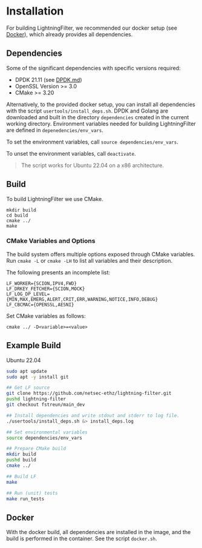 # Installation

For building LightningFilter, we recommended our docker setup (see [Docker](#Docker)), which already provides all dependencies.

## Dependencies

Some of the significant dependencies with specific versions required:
- DPDK 21.11 (see [DPDK.md](DPDK.md))
- OpenSSL Version >= 3.0
- CMake >= 3.20

Alternatively, to the provided docker setup, you can install all dependencies with the script `usertools/install_deps.sh`.
DPDK and Golang are downloaded and built in the directory `dependencies` created in the current working directory.
Environment variables needed for building LightningFilter are defined in `depenedencies/env_vars`.

To set the environment variables, call `source dependencies/env_vars`.

To unset the environment variables, call `deactivate`.

> The script works for Ubuntu 22.04 on a x86 architecture.

## Build

To build LightningFilter we use CMake.

```
mkdir build
cd build
cmake ../
make
```

### CMake Variables and Options

The build system offers multiple options exposed through CMake variables.
Run `cmake -L` or `cmake -LH` to list all variables and their description.

The following presents an incomplete list:

```
LF_WORKER={SCION,IPV4,FWD}
LF_DRKEY_FETCHER={SCION,MOCK}
LF_LOG_DP_LEVEL={MIN,MAX,EMERG,ALERT,CRIT,ERR,WARNING,NOTICE,INFO,DEBUG}
LF_CBCMAC={OPENSSL,AESNI}
```

Set CMake variables as follows:

```
cmake ../ -D<variable>=<value>
```

## Example Build

Ubuntu 22.04

``` bash
sudo apt update
sudo apt -y install git

## Get LF source
git clone https://github.com/netsec-ethz/lightning-filter.git
pushd lightning-filter
git checkout fstreun/main_dev

## Install dependencies and write stdout and stderr to log file.
./usertools/install_deps.sh &> install_deps.log

## Set environmental variables
source dependencies/env_vars

## Prepare CMake build
mkdir build
pushd build
cmake ../

## Build LF
make

## Run (unit) tests
make run_tests
```

## Docker

With the docker build, all dependencies are installed in the image, and the build is performed in the container. See the script `docker.sh`.
